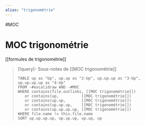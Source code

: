 ```yaml
---
alias: "trigonométrie"
---
```

#MOC 
# MOC trigonométrie
[[formules de trigonométrie]]

> [!query]- Sous-notes de [[MOC trigonométrie]]
> ```dataview
> TABLE up as "Up", up.up as "2-Up", up.up.up as "3-Up", up.up.up.up as "4-Up"
> FROM -#excalidraw AND -#MOC
> WHERE contains(file.outlinks, [[MOC trigonométrie]])
>    or contains(up,          [[MOC trigonométrie]])
>    or contains(up.up,       [[MOC trigonométrie]])
>    or contains(up.up.up,    [[MOC trigonométrie]])
>    or contains(up.up.up.up, [[MOC trigonométrie]])
> WHERE file.name != this.file.name
> SORT up.up.up.up, up.up.up, up.up, up
> ```